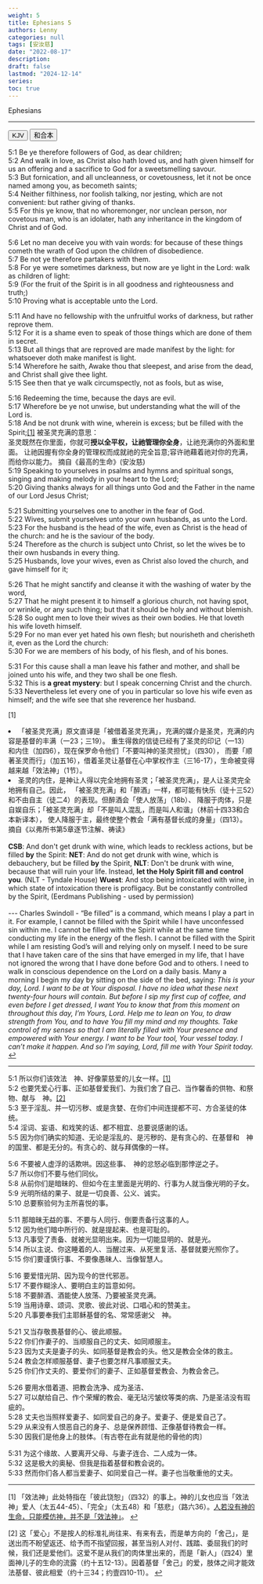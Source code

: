 ```yaml
---
weight: 5
title: Ephesians 5
authors: Lenny
categories: null
tags: [安汝慈]
date: "2022-08-17"
description: 
draft: false
lastmod: "2024-12-14"
series:
toc: true
---
```

Ephesians 

<!--more-->
---

<!-- Tab links -->

<div class="tab">
  <button class="tablinks active" onclick="tablabel(event, 'english')">KJV</button>
  <button class="tablinks" onclick="tablabel(event, 'chinese')">和合本</button>
</div>

<!-- Tab content -->
<div id="english" class="tabcontent" style="display:block">

5:1 Be ye therefore followers of God, as dear children;  
5:2 And walk in love, as Christ also hath loved us, and hath given himself for us an offering and a sacrifice to God for a sweetsmelling savour.  
5:3 But fornication, and all uncleanness, or covetousness, let it not be once named among you, as becometh saints;  
5:4 Neither filthiness, nor foolish talking, nor jesting, which are not convenient: but rather giving of thanks.  
5:5 For this ye know, that no whoremonger, nor unclean person, nor covetous man, who is an idolater, hath any inheritance in the kingdom of Christ and of God.  
 
5:6 Let no man deceive you with vain words: for because of these things cometh the wrath of God upon the children of disobedience.  
5:7 Be not ye therefore partakers with them.  
5:8 For ye were sometimes darkness, but now are ye light in the Lord: walk as children of light:  
5:9 (For the fruit of the Spirit is in all goodness and righteousness and truth;)  
5:10 Proving what is acceptable unto the Lord.  
 
5:11 And have no fellowship with the unfruitful works of darkness, but rather reprove them.  
5:12 For it is a shame even to speak of those things which are done of them in secret.  
5:13 But all things that are reproved are made manifest by the light: for whatsoever doth make manifest is light.  
5:14 Wherefore he saith, Awake thou that sleepest, and arise from the dead, and Christ shall give thee light.  
5:15 See then that ye walk circumspectly, not as fools, but as wise,  
 
5:16 Redeeming the time, because the days are evil.  
5:17 Wherefore be ye not unwise, but understanding what the will of the Lord is.  
5:18 And be not drunk with wine, wherein is excess; but be filled with the Spirit;<a id="1_ref" href = "#1">[1]</a>
<label class="margin-toggle sidenote-number"></label><span class="sidenote">
被圣灵充满的意思：<br>
圣灵既然在你里面，你就可<b>授以全平权，让祂管理你全身</b>，让祂充满你的外面和里面。
让祂因握有你全身的管理权而成就祂的完全旨意;容许祂藉着祂对你的充满，而给你以能力。
摘自《最高的生命》(安汝慈)</span>   
5:19 Speaking to yourselves in psalms and hymns and spiritual songs, singing and making melody in your heart to the Lord;  
5:20 Giving thanks always for all things unto God and the Father in the name of our Lord Jesus Christ;  
 
5:21 Submitting yourselves one to another in the fear of God.  
5:22 Wives, submit yourselves unto your own husbands, as unto the Lord.  
5:23 For the husband is the head of the wife, even as Christ is the head of the church: and he is the saviour of the body.  
5:24 Therefore as the church is subject unto Christ, so let the wives be to their own husbands in every thing.  
5:25 Husbands, love your wives, even as Christ also loved the church, and gave himself for it;  
 
5:26 That he might sanctify and cleanse it with the washing of water by the word,  
5:27 That he might present it to himself a glorious church, not having spot, or wrinkle, or any such thing; but that it should be holy and without blemish.  
5:28 So ought men to love their wives as their own bodies. He that loveth his wife loveth himself.  
5:29 For no man ever yet hated his own flesh; but nourisheth and cherisheth it, even as the Lord the church:  
5:30 For we are members of his body, of his flesh, and of his bones.  
 
5:31 For this cause shall a man leave his father and mother, and shall be joined unto his wife, and they two shall be one flesh.  
5:32 This is <b>a great mystery</b>: but I speak concerning Christ and the church.  
5:33 Nevertheless let every one of you in particular so love his wife even as himself; and the wife see that she reverence her husband.  
</div>

<p id="1">[1] 
<li>「被圣灵充满」原文直译是「被借着圣灵充满」，充满的媒介是圣灵，充满的内容是基督的丰满（一23；三19）。
重生得救的信徒已经有了圣灵的印记（一13）和内住（加四6），现在保罗命令他们「不要叫神的圣灵担忧」（四30），
而要「顺著圣灵而行」（加五16），借着圣灵让基督在心中掌权作主（三16-17），生命被变得越来越「效法神」（1节）。</li>
<li>圣灵的内住，是神让人得以完全地拥有圣灵；「被圣灵充满」，是人让圣灵完全地拥有自己。因此，
「被圣灵充满」和「醉酒」一样，都可能有快乐（徒十三52）和不由自主（徒二4）的表现。但醉酒会「使人放荡」（18b）、
降服于肉体，只是自娱自乐；「被圣灵充满」却「不是叫人混乱，而是叫人和谐」（林前十四33和合本新译本），
使人降服于主，最终使整个教会「满有基督长成的身量」（四13）。</li>
摘自《以弗所书第5章逐节注解、祷读》
<br><br>
<b>CSB</b>: And don't get drunk with wine, which leads to reckless actions, but be filled <b>by</b> the Spirit:    
<b>NET</b>: And do not get drunk with wine, which is debauchery, but be filled <b>by</b> the Spirit,     
<b>NLT</b>: Don't be drunk with wine, because that will ruin your life. Instead, <b>let the Holy Spirit fill and control you</b>. 
(NLT - Tyndale House)    
<b>Wuest</b>: And stop being intoxicated with wine, in which state of intoxication there is profligacy. 
But be constantly controlled by the Spirit,  (Eerdmans Publishing - used by permission)  
<br><br>
---
Charles Swindoll - “Be filled” is a command, which means I play a part in it. For example, 
I cannot be filled with the Spirit while I have unconfessed sin within me. 
I cannot be filled with the Spirit while at the same time conducting my life in the energy of the flesh. 
I cannot be filled with the Spirit while I am resisting God’s will and relying only on myself. 
I need to be sure that I have taken care of the sins that have emerged in my life, 
that I have not ignored the wrong that I have done before God and to others. 
I need to walk in conscious dependence on the Lord on a daily basis. 
Many a morning I begin my day by sitting on the side of the bed, saying:  
  <i>This is your day, Lord. I want to be at Your disposal. I have no idea what these next twenty-four hours 
  will contain. But before I sip my first cup of coffee, and even before I get dressed, 
  I want You to know that from this moment on throughout this day, I’m Yours, Lord. 
  Help me to lean on You, to draw strength from You, and to have You fill my mind and my thoughts. 
  Take control of my senses so that I am literally filled with Your presence and empowered with Your energy. 
  I want to be Your tool, Your vessel today. I can’t make it happen. And so I’m saying, 
  Lord, fill me with Your Spirit today.</i>
<a href="#1_ref">&#8617;</a></p>

----
<div id="chinese" class="tabcontent">

5:1 所以你们该效法　神、好像蒙慈爱的儿女一样。<a id="1_ref" href = "#1">[1]</a>  
5:2 也要凭爱心行事、正如基督爱我们、为我们舍了自己、当作馨香的供物、和祭物、献与　神。<a id="2_ref" href = "#2">[2]</a>    
5:3 至于淫乱、并一切污秽、或是贪婪、在你们中间连提都不可、方合圣徒的体统。  
5:4 淫词、妄语、和戏笑的话、都不相宜、总要说感谢的话。  
5:5 因为你们确实的知道、无论是淫乱的、是污秽的、是有贪心的、在基督和　神的国里、都是无分的。有贪心的、就与拜偶像的一样。  

5:6 不要被人虚浮的话欺哄。因这些事、　神的忿怒必临到那悖逆之子。  
5:7 所以你们不要与他们同伙。  
5:8 从前你们是暗昧的、但如今在主里面是光明的、行事为人就当像光明的子女。  
5:9 光明所结的果子、就是一切良善、公义、诚实。  
5:10 总要察验何为主所喜悦的事。  

5:11 那暗昧无益的事、不要与人同行、倒要责备行这事的人。  
5:12 因为他们暗中所行的、就是提起来、也是可耻的。  
5:13 凡事受了责备、就被光显明出来。因为一切能显明的、就是光。  
5:14 所以主说、你这睡着的人、当醒过来、从死里复活、基督就要光照你了。  
5:15 你们要谨慎行事、不要像愚昧人、当像智慧人。  

5:16 要爱惜光阴、因为现今的世代邪恶。  
5:17 不要作糊涂人、要明白主的旨意如何。  
5:18 不要醉酒、酒能使人放荡、乃要被圣灵充满。  
5:19 当用诗章、颂词、灵歌、彼此对说、口唱心和的赞美主。  
5:20 凡事要奉我们主耶稣基督的名、常常感谢父　神。  

5:21 又当存敬畏基督的心、彼此顺服。  
5:22 你们作妻子的、当顺服自己的丈夫、如同顺服主。  
5:23 因为丈夫是妻子的头、如同基督是教会的头。他又是教会全体的救主。  
5:24 教会怎样顺服基督、妻子也要怎样凡事顺服丈夫。  
5:25 你们作丈夫的、要爱你们的妻子、正如基督爱教会、为教会舍己。  

5:26 要用水借着道、把教会洗净、成为圣洁、  
5:27 可以献给自己、作个荣耀的教会、毫无玷污皱纹等类的病、乃是圣洁没有瑕疵的。  
5:28 丈夫也当照样爱妻子、如同爱自己的身子。爱妻子、便是爱自己了。  
5:29 从来没有人恨恶自己的身子、总是保养顾惜、正像基督待教会一样。  
5:30 因我们是他身上的肢体。〔有古卷在此有就是他的骨他的肉〕

5:31 为这个缘故、人要离开父母、与妻子连合、二人成为一体。  
5:32 这是极大的奥秘、但我是指着基督和教会说的。  
5:33 然而你们各人都当爱妻子、如同爱自己一样。妻子也当敬重他的丈夫。  

---
<p id="1">[1]
「效法神」此处特指在「彼此饶恕」（四32）的事上。神的儿女也应当「效法神」爱人（太五44-45）、「完全」（太五48）和「慈悲」（路六36）。<u>人若没有神的生命，只能模仿神，并不是「效法神」</u>。 
<a href="#1_ref">&#8617;</a></p>
<p id="2">[2] 
这「爱心」不是按人的标准礼尚往来、有来有去，而是单方向的「舍己」，是送出而不盼望返还、给予而不指望回报，甚至当别人对付、践踏、委屈我们的时候，我们还是爱他们。这爱不是从我们的肉体里出来的，而是「新人」（四24）里面神儿子的生命的流露（约十五12-13）。因着基督「舍己」的爱，肢体之间才能效法基督、彼此相爱（约十三34；约壹四10-11）。
<a href="#2_ref">&#8617;</a></p>


  
</div>
